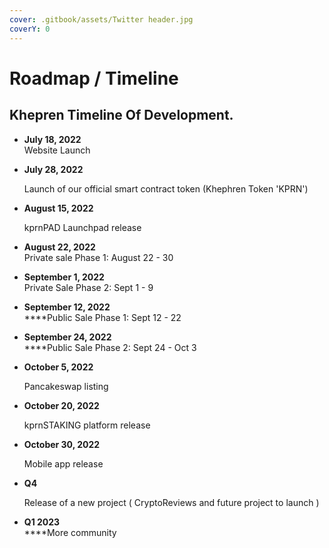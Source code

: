 ```yaml
---
cover: .gitbook/assets/Twitter header.jpg
coverY: 0
---
```


# Roadmap / Timeline

## K**hepren Timeline Of Development.**

* **July 18, 2022**\
  Website Launch
*   **July 28, 2022**

    Launch of our official smart contract token (Khephren Token 'KPRN')
*   **August 15, 2022**

    kprnPAD Launchpad release
* **August 22, 2022**\
  Private sale Phase 1: August 22 - 30
* **September 1, 2022**\
  Private Sale Phase 2: Sept 1 - 9
* **September 12, 2022**\
  ****Public Sale Phase 1: Sept 12 - 22
* **September 24, 2022**\
  ****Public Sale Phase 2: Sept 24 - Oct 3
*   **October  5, 2022**

    Pancakeswap listing
*   **October 20, 2022**

    kprnSTAKING platform release
*   **October 30, 2022**

    Mobile app release
*   &#x20;**Q4**

    Release of a new project ( CryptoReviews and future project to launch )
* **Q1 2023**\
  ****More community
